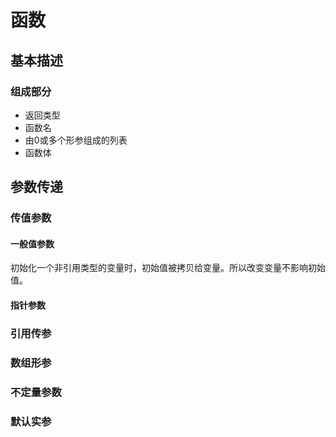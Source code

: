 # 函数
## 基本描述
### 组成部分
* 返回类型
* 函数名
* 由0或多个形参组成的列表
* 函数体

## 参数传递
### 传值参数
#### 一般值参数
初始化一个非引用类型的变量时，初始值被拷贝给变量。所以改变变量不影响初始值。
#### 指针参数
### 引用传参
### 数组形参
### 不定量参数
### 默认实参